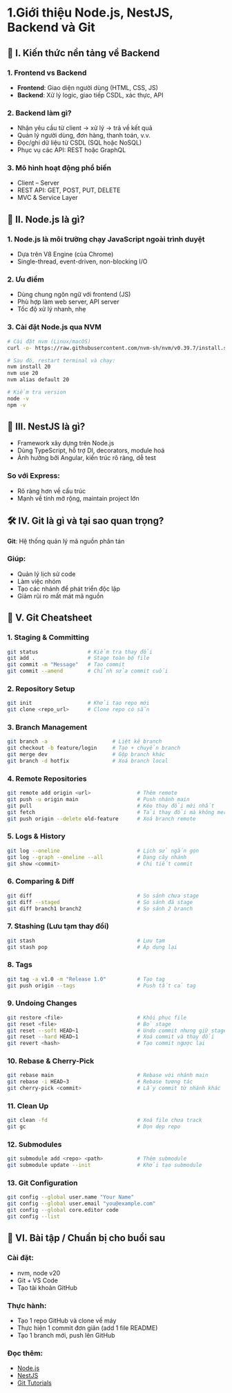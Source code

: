 # 1.Giới thiệu Node.js, NestJS, Backend và Git

## 🧩 I. Kiến thức nền tảng về Backend

### 1. Frontend vs Backend
- **Frontend**: Giao diện người dùng (HTML, CSS, JS)
- **Backend**: Xử lý logic, giao tiếp CSDL, xác thực, API

### 2. Backend làm gì?
- Nhận yêu cầu từ client → xử lý → trả về kết quả
- Quản lý người dùng, đơn hàng, thanh toán, v.v.
- Đọc/ghi dữ liệu từ CSDL (SQL hoặc NoSQL)
- Phục vụ các API: REST hoặc GraphQL

### 3. Mô hình hoạt động phổ biến
- Client – Server
- REST API: GET, POST, PUT, DELETE
- MVC & Service Layer

## 🚀 II. Node.js là gì?

### 1. Node.js là môi trường chạy JavaScript ngoài trình duyệt
- Dựa trên V8 Engine (của Chrome)
- Single-thread, event-driven, non-blocking I/O

### 2. Ưu điểm
- Dùng chung ngôn ngữ với frontend (JS)
- Phù hợp làm web server, API server
- Tốc độ xử lý nhanh, nhẹ

### 3. Cài đặt Node.js qua NVM

```bash
# Cài đặt nvm (Linux/macOS)
curl -o- https://raw.githubusercontent.com/nvm-sh/nvm/v0.39.7/install.sh | bash

# Sau đó, restart terminal và chạy:
nvm install 20
nvm use 20
nvm alias default 20

# Kiểm tra version
node -v
npm -v
```
## 🧱 III. NestJS là gì?
- Framework xây dựng trên Node.js
- Dùng TypeScript, hỗ trợ DI, decorators, module hoá
- Ảnh hưởng bởi Angular, kiến trúc rõ ràng, dễ test

### So với Express:
- Rõ ràng hơn về cấu trúc
- Mạnh về tính mở rộng, maintain project lớn

## 🛠 IV. Git là gì và tại sao quan trọng?
**Git**: Hệ thống quản lý mã nguồn phân tán

### Giúp:
- Quản lý lịch sử code
- Làm việc nhóm
- Tạo các nhánh để phát triển độc lập
- Giảm rủi ro mất mát mã nguồn

## 📌 V. Git Cheatsheet

### 1. Staging & Committing
```bash
git status                # Kiểm tra thay đổi
git add .                 # Stage toàn bộ file
git commit -m "Message"   # Tạo commit
git commit --amend        # Chỉnh sửa commit cuối
```

### 2. Repository Setup
```bash
git init                  # Khởi tạo repo mới
git clone <repo_url>      # Clone repo có sẵn
```

### 3. Branch Management
```bash
git branch -a                     # Liệt kê branch
git checkout -b feature/login     # Tạo + chuyển branch
git merge dev                     # Gộp branch khác
git branch -d hotfix              # Xoá branch local
```

### 4. Remote Repositories
```bash
git remote add origin <url>               # Thêm remote
git push -u origin main                   # Push nhánh main
git pull                                  # Kéo thay đổi mới nhất
git fetch                                 # Tải thay đổi mà không merge
git push origin --delete old-feature      # Xoá branch remote
```

### 5. Logs & History
```bash
git log --oneline                         # Lịch sử ngắn gọn
git log --graph --oneline --all           # Dạng cây nhánh
git show <commit>                         # Chi tiết commit
```
### 6. Comparing & Diff
```bash
git diff                                  # So sánh chưa stage
git diff --staged                         # So sánh đã stage
git diff branch1 branch2                  # So sánh 2 branch
```

### 7. Stashing (Lưu tạm thay đổi)
```bash
git stash                                 # Lưu tạm
git stash pop                             # Áp dụng lại
```

### 8. Tags
```bash
git tag -a v1.0 -m "Release 1.0"          # Tạo tag
git push origin --tags                    # Push tất cả tag
```

### 9. Undoing Changes
```bash
git restore <file>                        # Khôi phục file
git reset <file>                          # Bỏ stage
git reset --soft HEAD~1                   # Undo commit nhưng giữ stage
git reset --hard HEAD~1                   # Xoá commit và thay đổi
git revert <hash>                         # Tạo commit ngược lại
```

### 10. Rebase & Cherry-Pick
```bash
git rebase main                           # Rebase với nhánh main
git rebase -i HEAD~3                      # Rebase tương tác
git cherry-pick <commit>                  # Lấy commit từ nhánh khác
```

### 11. Clean Up
```bash
git clean -fd                             # Xoá file chưa track
git gc                                    # Dọn dẹp repo
```

### 12. Submodules
```bash
git submodule add <repo> <path>           # Thêm submodule
git submodule update --init               # Khởi tạo submodule
```

### 13. Git Configuration
```bash
git config --global user.name "Your Name"
git config --global user.email "you@example.com"
git config --global core.editor code
git config --list
```
## 📝 VI. Bài tập / Chuẩn bị cho buổi sau

### Cài đặt:
- nvm, node v20
- Git + VS Code
- Tạo tài khoản GitHub

### Thực hành:
- Tạo 1 repo GitHub và clone về máy
- Thực hiện 1 commit đơn giản (add 1 file README)
- Tạo 1 branch mới, push lên GitHub

### Đọc thêm:
- [Node.js](https://nodejs.org/en/about/)
- [NestJS](https://docs.nestjs.com/)
- [Git Tutorials](https://www.atlassian.com/git/tutorials)
